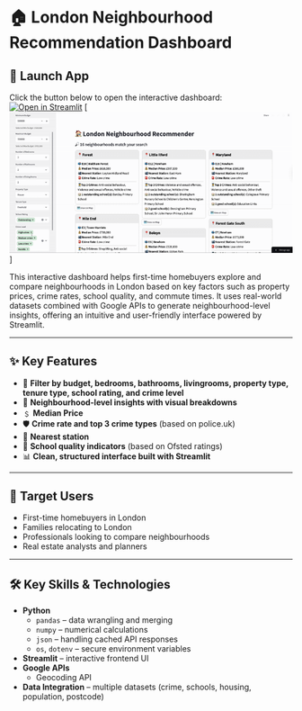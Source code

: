 # 🏠 London Neighbourhood Recommendation Dashboard

## 🚀 Launch App
Click the button below to open the interactive dashboard:
[![Open in Streamlit](https://static.streamlit.io/badges/streamlit_badge_black_white.svg)](https://chaek0115-london-neighbourhood-recommendat-streamlit-app-kxwju5.streamlit.app/)
[![App Preview](images/demo.gif)]

This interactive dashboard helps first-time homebuyers explore and compare neighbourhoods in London based on key factors such as property prices, crime rates, school quality, and commute times.
It uses real-world datasets combined with Google APIs to generate neighbourhood-level insights, offering an intuitive and user-friendly interface powered by Streamlit.

---

## ✨ Key Features

- 🔎 **Filter by budget, bedrooms, bathrooms, livingrooms, property type, tenure type, school rating, and crime level**
- 📍 **Neighbourhood-level insights with visual breakdowns** 
- ﹩ **Median Price** 
- 🛡️ **Crime rate and top 3 crime types** (based on police.uk)
- 🚉 **Nearest station**
- 🏫 **School quality indicators** (based on Ofsted ratings)
- 📊 **Clean, structured interface built with Streamlit**


---

## 👥 Target Users

- First-time homebuyers in London
- Families relocating to London
- Professionals looking to compare neighbourhoods
- Real estate analysts and planners

---

## 🛠️ Key Skills & Technologies

- **Python**
  - `pandas` – data wrangling and merging
  - `numpy` – numerical calculations
  - `json` – handling cached API responses
  - `os`, `dotenv` – secure environment variables
- **Streamlit** – interactive frontend UI
- **Google APIs**
  - Geocoding API
- **Data Integration** – multiple datasets (crime, schools, housing, population, postcode)

